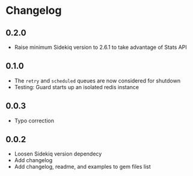 # Changelog

## 0.2.0

- Raise minimum Sidekiq version to 2.6.1 to take advantage of Stats API

## 0.1.0

- The `retry` and `scheduled` queues are now considered for shutdown
- Testing: Guard starts up an isolated redis instance

## 0.0.3

- Typo correction

## 0.0.2

- Loosen Sidekiq version dependecy
- Add changelog
- Add changelog, readme, and examples to gem files list
